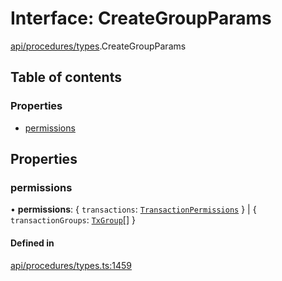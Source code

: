 # Interface: CreateGroupParams

[api/procedures/types](../wiki/api.procedures.types).CreateGroupParams

## Table of contents

### Properties

- [permissions](../wiki/api.procedures.types.CreateGroupParams#permissions)

## Properties

### permissions

• **permissions**: \{ `transactions`: [`TransactionPermissions`](../wiki/api.entities.types.TransactionPermissions)  } \| \{ `transactionGroups`: [`TxGroup`](../wiki/api.procedures.types.TxGroup)[]  }

#### Defined in

[api/procedures/types.ts:1459](https://github.com/PolymeshAssociation/polymesh-sdk/blob/8a9e72221/src/api/procedures/types.ts#L1459)
